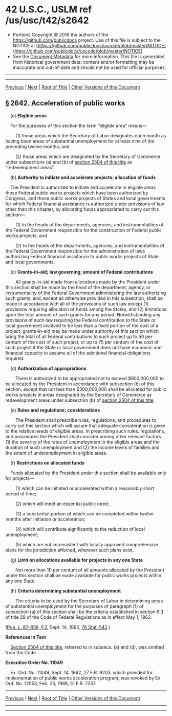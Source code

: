 ---
---

# 42 U.S.C., USLM ref /us/usc/t42/s2642

* Portions Copyright © 2016 the authors of the https://github.com/publicdocs project.
  Use of this file is subject to the NOTICE at [https://github.com/publicdocs/uscode/blob/master/NOTICE](https://github.com/publicdocs/uscode/blob/master/NOTICE)
* See the [Document Metadata](././../../../..//README.md) for more information.
  This file is generated from historical government data; content and/or formatting may be inaccurate and out-of-date and should not be used for official purposes.

----------
----------

[Previous](./../../../..//us/usc/t42/ch31/m__us_usc_t42_s2641.md) | [Next](./../../../..//us/usc/t42/ch31/m__us_usc_t42_s2643.md) | [Root of Title](./../../../../) | [Other Versions of this Document](https://publicdocs.github.io/go/links?ns=uslm&ref=%2Fus%2Fusc%2Ft42%2Fs2642)

## § 2642. Acceleration of public works

    (a) __Eligible areas__ 

    For the purposes of this section the term “eligible area” means—

        (1) those areas which the Secretary of Labor designates each month as having been areas of substantial unemployment for at least nine of the preceding twelve months; and

        (2) those areas which are designated by the Secretary of Commerce under subsections (a) and (b) of [section 2504 of this title][/us/usc/t42/s2504] as “redevelopment areas”.

    (b) __Authority to initiate and accelerate projects; allocation of funds__ 

    The President is authorized to initiate and accelerate in eligible areas those Federal public works projects which have been authorized by Congress, and those public works projects of States and local governments for which Federal financial assistance is authorized under provisions of law other than this chapter, by allocating funds appropriated to carry out this section—

        (1) to the heads of the departments, agencies, and instrumentalities of the Federal Government responsible for the construction of Federal public works projects, and

        (2) to the heads of the departments, agencies, and instrumentalities of the Federal Government responsible for the administration of laws authorizing Federal financial assistance to public works projects of State and local governments.

    (c) __Grants-in-aid; law governing; amount of Federal contributions__ 

        All grants-in-aid made from allocations made by the President under this section shall be made by the head of the department, agency, or instrumentality of the Federal Government administering the law authorizing such grants, and, except as otherwise provided in this subsection, shall be made in accordance with all of the provisions of such law except (1) provisions requiring allocation of funds among the States, and (2) limitations upon the total amount of such grants for any period. Notwithstanding any provisions of such law requiring the Federal contribution to the State or local government involved to be less than a fixed portion of the cost of a project, grants-in-aid may be made under authority of this section which bring the total of all Federal contributions to such project up to 50 per centum of the cost of such project, or up to 75 per centum of the cost of such project if the State or local government does not have economic and financial capacity to assume all of the additional financial obligations required.

    (d) __Authorization of appropriations__ 

        There is authorized to be appropriated not to exceed $900,000,000 to be allocated by the President in accordance with subsection (b) of this section, except that not less than $300,000,000 shall be allocated for public works projects in areas designated by the Secretary of Commerce as redevelopment areas under subsection (b) of [section 2504 of this title][/us/usc/t42/s2504].

    (e) __Rules and regulations; considerations__ 

        The President shall prescribe rules, regulations, and procedures to carry out this section which will assure that adequate consideration is given to the relative needs of eligible areas. In prescribing such rules, regulations, and procedures the President shall consider among other relevant factors (1) the severity of the rates of unemployment in the eligible areas and the duration of such unemployment and (2) the income levels of families and the extent of under­employment in eligible areas.

    (f) __Restrictions on allocated funds__ 

    Funds allocated by the President under this section shall be available only for projects—

        (1) which can be initiated or accelerated within a reasonably short period of time;

        (2) which will meet an essential public need;

        (3) a substantial portion of which can be completed within twelve months after initiation or acceleration;

        (4) which will contribute significantly to the reduction of local unemployment;

        (5) which are not inconsistent with locally approved comprehensive plans for the jurisdiction affected, wherever such plans exist.

    (g) __Limit on allocations available for projects in any one State__ 

        Not more than 10 per centum of all amounts allocated by the President under this section shall be made available for public works projects within any one State.

    (h) __Criteria determining substantial unemployment__ 

        The criteria to be used by the Secretary of Labor in determining areas of substantial unemployment for the purposes of paragraph (1) of subsection (a) of this section shall be the criteria established in section 6.3 of title 29 of the Code of Federal Regulations as in effect May 1, 1962.

([Pub. L. 87–658, § 3][/us/pl/87/658/s3], Sept. 14, 1962, [76 Stat. 542][/us/stat/76/542].)

 __References in Text__ 

    [Section 2504 of this title][/us/usc/t42/s2504], referred to in subsecs. (a) and (d), was omitted from the Code.

 __Executive Order No. 11049__ 

    Ex. Ord. No. 11049, Sept. 14, 1962, 27 F.R. 9203, which provided for implementation of public works acceleration program, was revoked by Ex. Ord. No. 12553, Feb. 25, 1986, 51 F.R. 7237.

----------

[Previous](./../../../..//us/usc/t42/ch31/m__us_usc_t42_s2641.md) | [Next](./../../../..//us/usc/t42/ch31/m__us_usc_t42_s2643.md) | [Root of Title](./../../../../) | [Other Versions of this Document](https://publicdocs.github.io/go/links?ns=uslm&ref=%2Fus%2Fusc%2Ft42%2Fs2642)

----------
----------

[/us/usc/t42/s2504]: https://publicdocs.github.io/go/links?ns=uslm&ref=%2Fus%2Fusc%2Ft42%2Fs2504
[/us/usc/t42/s2504]: https://publicdocs.github.io/go/links?ns=uslm&ref=%2Fus%2Fusc%2Ft42%2Fs2504
[/us/pl/87/658/s3]: https://publicdocs.github.io/go/links?ns=uslm&ref=%2Fus%2Fpl%2F87%2F658%2Fs3
[/us/stat/76/542]: https://publicdocs.github.io/go/links?ns=uslm&ref=%2Fus%2Fstat%2F76%2F542
[/us/usc/t42/s2504]: https://publicdocs.github.io/go/links?ns=uslm&ref=%2Fus%2Fusc%2Ft42%2Fs2504



